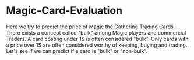 # Magic-Card-Evaluation

Here we try to predict the price of Magic the Gathering Trading Cards.
There exists a concept called "bulk" among Magic players and commercial Traders.
A card costing under 1$ is often considered "bulk". Only cards with a price over
1$ are often considered worthy of keeping, buying and trading.
Let's see if we can predict if a card is "bulk" or "non-bulk".
